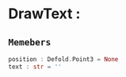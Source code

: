 
# DrawText : 
## ```Memebers```    
```rust
position : Defold.Point3 = None  
text : str = ''  
```


